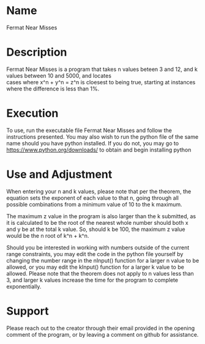 # Name
Fermat Near Misses

# Description
Fermat Near Misses is a program that takes n values beteen 3 and 12, and k values between 10 and 5000, and locates  
cases where x^n + y^n = z^n is cloesest to being true, starting at instances where the difference is less than 1%.  

# Execution
To use, run the executable file Fermat Near Misses and follow the instructions presented. You may also wish to run the python file
of the same name should you have python installed. If you do not, you may go to https://www.python.org/downloads/ to obtain and begin
installing python

# Use and Adjustment
When entering your n and k values, please note that per the theorem, the equation sets the exponent of each value to that n, going through all possible combinations from a minimum value of 10 to the k maximum. 

The maximum z value in the program is also larger than the k submitted, as it is calculated to be the root of the nearest whole number should both x and y be at the total k value. So, should k be 100, the maximum z value would be the n root of k^n + k^n. 

Should you be interested in working with numbers outside of the current range constraints, you may edit the code in the python file yourself by changing the number range in the nInput() function for a larger n value to be allowed, or you may edit the kInput() function for a larger k value to be allowed. Please note that the theorem does not apply to n values less than 3, and larger k values  increase the time for the program to complete exponentially.

# Support
Please reach out to the creator through their email provided in the opening comment of the program, or by leaving a comment on github for assistance.